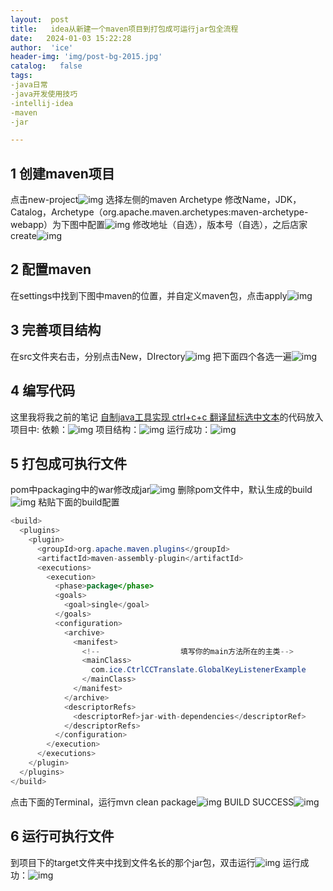 ```yaml
---
layout:  post
title:   idea从新建一个maven项目到打包成可运行jar包全流程
date:   2024-01-03 15:22:28
author:  'ice'
header-img: 'img/post-bg-2015.jpg'
catalog:   false
tags:
-java日常
-java开发使用技巧
-intellij-idea
-maven
-jar

---
```



## 1 创建maven项目




点击new-project![img](https://img-blog.csdnimg.cn/img_convert/704c9673bce6b313687ff1d8a706dc25.png)
 选择左侧的maven Archetype
 修改Name，JDK，Catalog，Archetype（org.apache.maven.archetypes:maven-archetype-webapp）为下图中配置![img](https://img-blog.csdnimg.cn/img_convert/02fe39c93f5a882d62bd9113362419a8.png)
 修改地址（自选），版本号（自选），之后店家create![img](https://img-blog.csdnimg.cn/img_convert/af45dccc7d8fcf029d87919fb0c42a18.png)

## 2 配置maven


在settings中找到下图中maven的位置，并自定义maven包，点击apply![img](https://img-blog.csdnimg.cn/img_convert/81718d7ed06cf9d010b902bf2ee1e37d.png)

## 3 完善项目结构



在src文件夹右击，分别点击New，DIrectory![img](https://img-blog.csdnimg.cn/img_convert/ee3559ccb24b71a018cc31586d7f0207.png)
 把下面四个各选一遍![img](https://img-blog.csdnimg.cn/img_convert/91a3d1948cab604f6d0fa26e3ec8eebd.png)

## 4 编写代码




这里我将我之前的笔记 [自制java工具实现 ctrl+c+c 翻译鼠标选中文本](http://t.csdnimg.cn/uKNQs)的代码放入项目中:
 依赖：![img](https://img-blog.csdnimg.cn/img_convert/d0b4a1bd8c243c2ea9778fac0c0bf89a.png)
 项目结构：![img](https://img-blog.csdnimg.cn/img_convert/ec3df5be3731736e85408676ef6232dd.png)
 运行成功：![img](https://img-blog.csdnimg.cn/img_convert/56c6886e15fb4ed75b6004891366ed3a.png)

## 5 打包成可执行文件



pom中packaging中的war修改成jar![img](https://img-blog.csdnimg.cn/img_convert/08e392e816bb75fe6ac462e9c72ff9ac.png)
 删除pom文件中，默认生成的build![img](https://img-blog.csdnimg.cn/img_convert/96518ff062d85f05ee63081c778e86d4.png)
 粘贴下面的build配置

```java
<build>
  <plugins>
    <plugin>
      <groupId>org.apache.maven.plugins</groupId>
      <artifactId>maven-assembly-plugin</artifactId>
      <executions>
        <execution>
          <phase>package</phase>
          <goals>
            <goal>single</goal>
          </goals>
          <configuration>
            <archive>
              <manifest>
                <!--                  填写你的main方法所在的主类-->
                <mainClass>
                  com.ice.CtrlCCTranslate.GlobalKeyListenerExample
                </mainClass>
              </manifest>
            </archive>
            <descriptorRefs>
              <descriptorRef>jar-with-dependencies</descriptorRef>
            </descriptorRefs>
          </configuration>
        </execution>
      </executions>
    </plugin>
  </plugins>
</build>
```



点击下面的Terminal，运行mvn clean package![img](https://img-blog.csdnimg.cn/img_convert/861926d45e7ed5550fb3b078f6bb837d.png)
 BUILD SUCCESS![img](https://img-blog.csdnimg.cn/img_convert/f7c80b7775806dc324d37ee47d4623df.png)

## 6 运行可执行文件



到项目下的target文件夹中找到文件名长的那个jar包，双击运行![img](https://img-blog.csdnimg.cn/img_convert/f6e2d0f37782ec132e110daa1f38802e.png)
 运行成功：![img](https://img-blog.csdnimg.cn/img_convert/a4b2842465553872e0f8924468325664.png)

